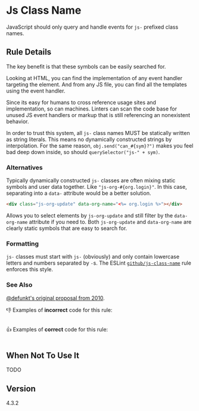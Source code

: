 # Js Class Name

JavaScript should only query and handle events for `js-` prefixed class names.

## Rule Details

The key benefit is that these symbols can be easily searched for.

Looking at HTML, you can find the implementation of any event handler targeting the element. And from any JS file, you can find all the templates using the event handler.

Since its easy for humans to cross reference usage sites and implementation, so can machines. Linters can scan the code base for unused JS event handlers or markup that is still referencing an nonexistent behavior.

In order to trust this system, all `js-` class names MUST be statically written as string literals. This means no dynamically constructed strings by interpolation. For the same reason, `obj.send("can_#{sym}?")` makes you feel bad deep down inside, so should `querySelector("js-" + sym)`.

### Alternatives

Typically dynamically constructed `js-` classes are often mixing static symbols and user data together. Like `"js-org-#{org.login}"`. In this case, separating into a `data-` attribute would be a better solution.

```html
<div class="js-org-update" data-org-name="<%= org.login %>"></div>
```

Allows you to select elements by `js-org-update` and still filter by the `data-org-name` attribute if you need to. Both `js-org-update` and `data-org-name` are clearly static symbols that are easy to search for.

### Formatting

`js-` classes must start with `js-` (obviously) and only contain lowercase letters and numbers separated by `-`s. The ESLint [`github/js-class-name`](https://github.com/github/eslint-plugin-github/blob/master/lib/rules/js-class-name.js) rule enforces this style.

### See Also

[@defunkt's original proposal from 2010](https://web.archive.org/web/20180902223055/http://ozmm.org/posts/slightly_obtrusive_javascript.html).

👎 Examples of **incorrect** code for this rule:

```js

```

👍 Examples of **correct** code for this rule:

```js

```

## When Not To Use It

TODO

## Version

4.3.2
